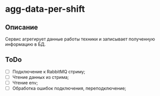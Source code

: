 # agg-data-per-shift

## Описание
Сервис агрегирует данные работы техники и записывает полученную информацию в БД.

## ToDo
 - [ ] Подключение к RabbitMQ стриму;
 - [ ] Чтение данных из стрима;
 - [ ] Чтение env;
 - [ ] Обработка ошибок подключения, переподключение;